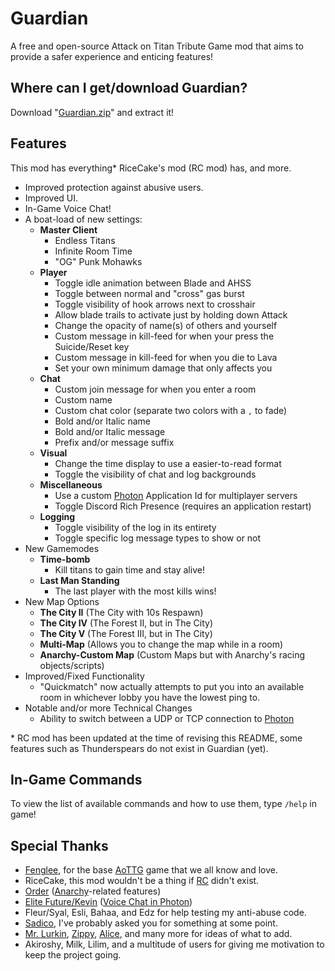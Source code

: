 # Guardian
A free and open-source Attack on Titan Tribute Game mod that aims to provide a safer experience and enticing features!

## Where can I get/download Guardian?
Download "[Guardian.zip](https://github.com/alerithe/guardian/raw/master/Guardian.zip)" and extract it!

## Features
This mod has everything\* RiceCake's mod (RC mod) has, and more.

- Improved protection against abusive users.
- Improved UI.
- In-Game Voice Chat!
- A boat-load of new settings:
    - **Master Client**
        - Endless Titans
        - Infinite Room Time
        - "OG" Punk Mohawks
    - **Player**
        - Toggle idle animation between Blade and AHSS
        - Toggle between normal and "cross" gas burst
        - Toggle visibility of hook arrows next to crosshair
        - Allow blade trails to activate just by holding down Attack
        - Change the opacity of name(s) of others and yourself
        - Custom message in kill-feed for when your press the Suicide/Reset key
        - Custom message in kill-feed for when you die to Lava
        - Set your own minimum damage that only affects you
    - **Chat**
        - Custom join message for when you enter a room
        - Custom name
        - Custom chat color (separate two colors with a `,` to fade)
        - Bold and/or Italic name
        - Bold and/or Italic message
        - Prefix and/or message suffix
    - **Visual**
        - Change the time display to use a easier-to-read format
        - Toggle the visibility of chat and log backgrounds
    - **Miscellaneous**
        - Use a custom [Photon](https://photonengine.com/) Application Id for multiplayer servers
        - Toggle Discord Rich Presence (requires an application restart)
    - **Logging**
        - Toggle visibility of the log in its entirety
        - Toggle specific log message types to show or not
- New Gamemodes
    - **Time-bomb**
        - Kill titans to gain time and stay alive!
    - **Last Man Standing**
        - The last player with the most kills wins!
- New Map Options
    - **The City II** (The City with 10s Respawn)
    - **The City IV** (The Forest II, but in The City)
    - **The City V** (The Forest III, but in The City)
    - **Multi-Map** (Allows you to change the map while in a room)
    - **Anarchy-Custom Map** (Custom Maps but with Anarchy's racing objects/scripts)
- Improved/Fixed Functionality
    - "Quickmatch" now actually attempts to put you into an available room in whichever lobby you have the lowest ping to.
- Notable and/or more Technical Changes
    - Ability to switch between a UDP or TCP connection to [Photon](https://photonengine.com/)

\* RC mod has been updated at the time of revising this README, some features such as Thunderspears do not exist in Guardian (yet).

## In-Game Commands
To view the list of available commands and how to use them, type `/help` in game!

## Special Thanks
- [Fenglee](http://fenglee.com/), for the base [AoTTG](http://fenglee.com/game/aog/) game that we all know and love.
- RiceCake, this mod wouldn't be a thing if [RC](https://aotrc.weebly.com/) didn't exist.
- [Order](https://github.com/aelariane/) ([Anarchy](https://github.com/aelariane/Anarchy)-related features)
- [Elite Future/Kevin](https://github.com/kkim6109/) ([Voice Chat in Photon](https://github.com/kkim6109/Mic-Integration-Old-Photon-))
- Fleur/Syal, Esli, Bahaa, and Edz for help testing my anti-abuse code.
- [Sadico](https://github.com/Mi-Sad/), I've probably asked you for something at some point.
- [Mr. Lurkin](https://github.com/MrLurkin/), [Zippy](https://github.com/ZippyStew45), [Alice](https://github.com/ExiMichi/), and many more for ideas of what to add.
- Akiroshy, Milk, Lilim, and a multitude of users for giving me motivation to keep the project going.